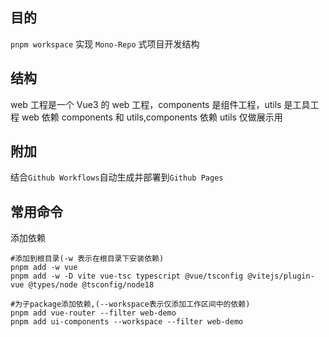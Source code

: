 ## 目的

`pnpm workspace` 实现 `Mono-Repo` 式项目开发结构

## 结构

web 工程是一个 Vue3 的 web 工程，components 是组件工程，utils 是工具工程
web 依赖 components 和 utils,components 依赖 utils
仅做展示用

## 附加

结合`Github Workflows`自动生成并部署到`Github Pages`

## 常用命令

添加依赖

```
#添加到根目录(-w 表示在根目录下安装依赖)
pnpm add -w vue
pnpm add -w -D vite vue-tsc typescript @vue/tsconfig @vitejs/plugin-vue @types/node @tsconfig/node18

#为子package添加依赖,(--workspace表示仅添加工作区间中的依赖)
pnpm add vue-router --filter web-demo
pnpm add ui-components --workspace --filter web-demo
```
